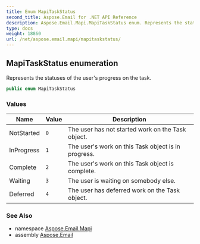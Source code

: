 ```yaml
---
title: Enum MapiTaskStatus
second_title: Aspose.Email for .NET API Reference
description: Aspose.Email.Mapi.MapiTaskStatus enum. Represents the statuses of the users progress on the task
type: docs
weight: 18860
url: /net/aspose.email.mapi/mapitaskstatus/
---
```

## MapiTaskStatus enumeration

Represents the statuses of the user's progress on the task.

```csharp
public enum MapiTaskStatus
```

### Values

| Name | Value | Description |
| --- | --- | --- |
| NotStarted | `0` | The user has not started work on the Task object. |
| InProgress | `1` | The user's work on this Task object is in progress. |
| Complete | `2` | The user's work on this Task object is complete. |
| Waiting | `3` | The user is waiting on somebody else. |
| Deferred | `4` | The user has deferred work on the Task object. |

### See Also

* namespace [Aspose.Email.Mapi](../../aspose.email.mapi/)
* assembly [Aspose.Email](../../)


